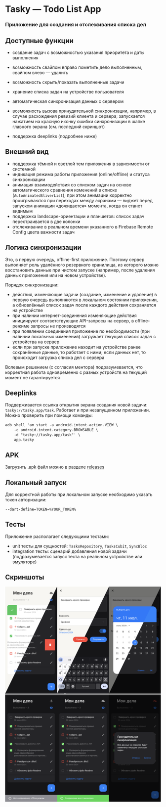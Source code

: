 # Tasky — Todo List App

### Приложение для создания и отслеживания списка дел

## Доступные функции
- создание задач с возможностью указания приоритета и даты выполнения
- возможность свайпом вправо пометить дело выполненным, свайпом влево — удалить
- возможность скрыть/показать выполненные задачи
- хранение списка задач на устройстве пользователя
- автоматическая синхронизация данных с сервером
- возможность вызова принудительной синхронизации, например, в случае расхождения ревизий клиента и сервера; запускается нажатием на красную иконку ошибки синхронизации в шапке главного экрана (см. последний скриншот)

- поддержка deeplinks (подробнее ниже)

## Внешний вид
- поддержка тёмной и светлой тем приложения в зависимости от системной
- индикация режима работы приложения (online/offline) и статуса синхронизации
- анимация взаимодействия со списком задач на основе автоматического сравнения изменений в списке (`AutoAnimatedSliverList`); при этом анимации корректно проигрываются при переходах между экранами — виджет перед запуском анимации «дожидается» момента, когда он станет видимым 
- поддержка landscape-ориентации и планшетов: список задач перестраивается в две колонки
- отслеживание в реальном времени указанного в Firebase Remote Config цвета важности задач

## Логика синхронизации
Это, в первую очередь, offline-first приложение. Поэтому сервер выполняет роль удалённого резервного хранилища, из которого можно восстановить данные при чистом запуске (например, после удаления данных приложения или на новом устройстве).

Порядок синхронизации:
- действия, изменяющие задачи (создание, изменение и удаление) в первую очередь выполняются в локальном состоянии приложении, а обновлённый список задач после каждого действия сохраняется на устройстве
- при наличии интернет-соединения изменяющие действия инициируют соответствующие API-запросы на сервер, в offline-режиме запросы не производятся
- при появлении соединения приложение по необходимости (при наличии локальных изменений) загружает текущий список задач с устройства на сервер
- если при запуске приложение находит на устройстве ранее сохранённые данные, то работает с ними; если данных нет, то происходит загрузка списка дел с сервера 

Волевым решением (с согласия ментора) подразумевается, что корректная работа одновременно с разных устройств на текущий момент не гарантируется

## Deeplinks
Поддерживается ссылка открытия экрана создания новой задачи: `tasky://tasky.app/task`. Работает и при незапущенном приложении. Можно проверить при помощи команды:
```
adb shell 'am start -a android.intent.action.VIEW \
    -c android.intent.category.BROWSABLE \
    -d "tasky://tasky.app/task"' \
    app.tasky
```

## APK
Загрузить .apk файл можно в разделе [releases](https://github.com/eshfield/tasky/releases)

## Локальный запуск
Для корректной работы при локальном запуске необходимо указать токен авторизации:
```
--dart-define=TOKEN=%YOUR_TOKEN%
```

## Тесты
Приложение располагает следующими тестами:
- unit тесты для сущностей: `TasksRepository`, `TasksCubit`, `SyncBloc`
- integration тесты: сценарий добавления новой задачи (подразумевается запуск теста на реальном устройстве или эмуляторе)

## Скриншоты
![Screenshots1](screenshots/screenshots1.png)
![Screenshots2](screenshots/screenshots2.png)
